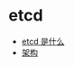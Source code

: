 # etcd

- [etcd 是什么](https://github.com/lazecoding/Note/blob/main/note/articles/kafka/what-is-etcd.md)
- [架构](https://github.com/lazecoding/Note/blob/main/note/articles/kafka/architecture.md)
